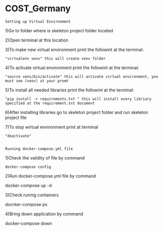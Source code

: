 # COST_Germany

	Setting up Virtual Environment

1)Go to folder where is skeleton project folder located

2)Open terminal at this location

3)To make new virtual environment print the followint at the terminal:
	
	"virtualenv venv" this will create venv folder

4)To activate virtual environment print the followint at the terminal:

	"source venv/bin/activate" this will activate virtual environment, you must see (venv) at your promt 

5)To install all needed libraries print the followint at the terminal:

	"pip install -r requirements.txt " this will install every libriary specified at the requirement.txt document

6)After installing libraries go to skeleton project folder and run skeleton project file

7)To stop wirtual environment print at terminal 

	"deactivate"


	Running docker-compose.yml file

1)Check the validity of file by command

    docker-compose config

2)Run docker-compose.yml file by command

   docker-compose up -d

3)Check runnig containers

   docrker-compose ps

4)Bring down application by command

   docker-compose down
